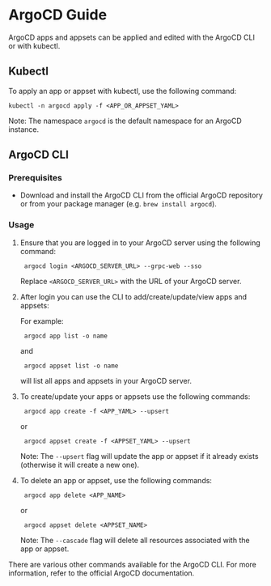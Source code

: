 # ArgoCD Guide

ArgoCD apps and appsets can be applied and edited with the ArgoCD CLI or with kubectl.

## Kubectl

To apply an app or appset with kubectl, use the following command:

    kubectl -n argocd apply -f <APP_OR_APPSET_YAML>
Note:  The namespace `argocd` is the default namespace for an ArgoCD instance.

## ArgoCD CLI

### Prerequisites

- Download and install the ArgoCD CLI from the official ArgoCD repository
or from your package manager (e.g. `brew install argocd`).

### Usage

1. Ensure that you are logged in to your ArgoCD server using the following command:

        argocd login <ARGOCD_SERVER_URL> --grpc-web --sso

    Replace `<ARGOCD_SERVER_URL>` with the URL of your ArgoCD server.

2. After login you can use the CLI to add/create/update/view apps and appsets:

    For example:

        argocd app list -o name

    and

        argocd appset list -o name

    will list all apps and appsets in your ArgoCD server.

3. To create/update your apps or appsets use the following commands:

        argocd app create -f <APP_YAML> --upsert

    or

        argocd appset create -f <APPSET_YAML> --upsert

    Note: The `--upsert` flag will update the app or appset if it already exists
    (otherwise it will create a new one).

4. To delete an app or appset, use the following commands:

        argocd app delete <APP_NAME>

    or

        argocd appset delete <APPSET_NAME>

    Note: The `--cascade` flag will delete all resources associated with the app
    or appset.

There are various other commands available for the ArgoCD CLI.
For more information, refer to the official ArgoCD documentation.
